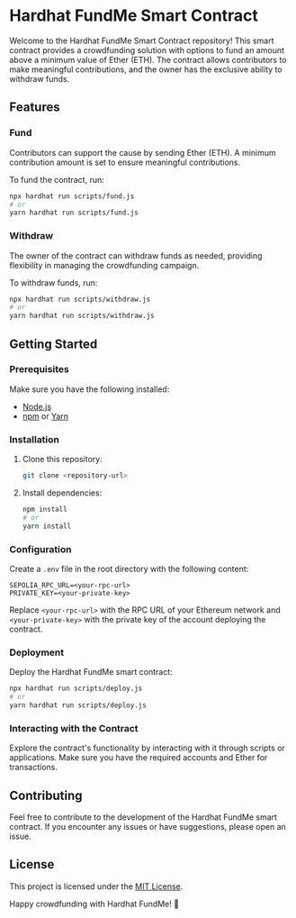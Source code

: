 # Hardhat FundMe Smart Contract

Welcome to the Hardhat FundMe Smart Contract repository! This smart contract provides a crowdfunding solution with options to fund an amount above a minimum value of Ether (ETH). The contract allows contributors to make meaningful contributions, and the owner has the exclusive ability to withdraw funds.

## Features

### Fund

Contributors can support the cause by sending Ether (ETH). A minimum contribution amount is set to ensure meaningful contributions.

To fund the contract, run:

```bash
npx hardhat run scripts/fund.js
# or
yarn hardhat run scripts/fund.js
```

### Withdraw

The owner of the contract can withdraw funds as needed, providing flexibility in managing the crowdfunding campaign.

To withdraw funds, run:

```bash
npx hardhat run scripts/withdraw.js
# or
yarn hardhat run scripts/withdraw.js
```

## Getting Started

### Prerequisites

Make sure you have the following installed:

-   [Node.js](https://nodejs.org/)
-   [npm](https://www.npmjs.com/) or [Yarn](https://yarnpkg.com/)

### Installation

1. Clone this repository:

    ```bash
    git clone <repository-url>
    ```

2. Install dependencies:

    ```bash
    npm install
    # or
    yarn install
    ```

### Configuration

Create a `.env` file in the root directory with the following content:

```env
SEPOLIA_RPC_URL=<your-rpc-url>
PRIVATE_KEY=<your-private-key>
```

Replace `<your-rpc-url>` with the RPC URL of your Ethereum network and `<your-private-key>` with the private key of the account deploying the contract.

### Deployment

Deploy the Hardhat FundMe smart contract:

```bash
npx hardhat run scripts/deploy.js
# or
yarn hardhat run scripts/deploy.js
```

### Interacting with the Contract

Explore the contract's functionality by interacting with it through scripts or applications. Make sure you have the required accounts and Ether for transactions.

## Contributing

Feel free to contribute to the development of the Hardhat FundMe smart contract. If you encounter any issues or have suggestions, please open an issue.

## License

This project is licensed under the [MIT License](LICENSE).

Happy crowdfunding with Hardhat FundMe! 🚀

